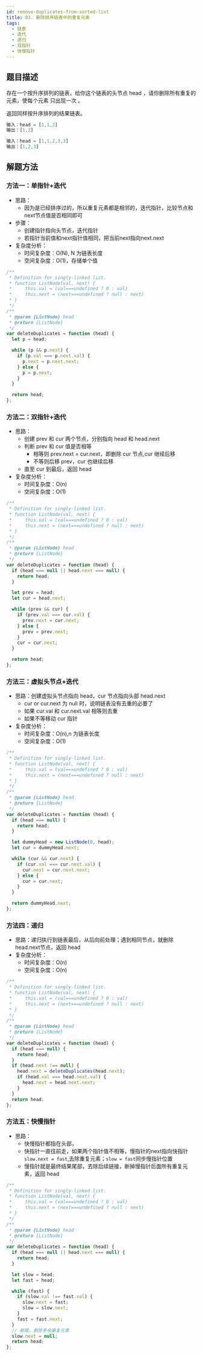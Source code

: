 ```yaml
---
id: remove-duplicates-from-sorted-list
title: 83. 删除排序链表中的重复元素
tags:
  - 链表
  - 迭代
  - 递归
  - 双指针
  - 快慢指针
---
```


## 题目描述

存在一个按升序排列的链表，给你这个链表的头节点 head ，请你删除所有重复的元素，使每个元素 只出现一次 。

返回同样按升序排列的结果链表。

```js
输入：head = [1,1,2]
输出：[1,2]

输入：head = [1,1,2,3,3]
输出：[1,2,3]
```

## 解题方法

### 方法一：单指针+迭代

- 思路：
  - 因为是已经排序过的，所以重复元素都是相邻的，迭代指针，比较节点和next节点值是否相同即可
- 步骤：
  - 创建指针指向头节点，迭代指针
  - 若指针当前值和next指针值相同，把当前next指向next.next
- 复杂度分析：
  - 时间复杂度：O(N), N 为链表长度
  - 空间复杂度：O(1)，存储单个值

```js
/**
 * Definition for singly-linked list.
 * function ListNode(val, next) {
 *     this.val = (val===undefined ? 0 : val)
 *     this.next = (next===undefined ? null : next)
 * }
 */
/**
 * @param {ListNode} head
 * @return {ListNode}
 */
var deleteDuplicates = function (head) {
  let p = head;

  while (p && p.next) {
    if (p.val === p.next.val) {
      p.next = p.next.next;
    } else {
      p = p.next;
    }
  }

  return head;
};
```

### 方法二：双指针+迭代

- 思路：
  - 创建 prev 和 cur 两个节点，分别指向 head 和 head.next
  - 判断 prev 和 cur 值是否相等
    - 相等则 prev.next = cur.next，即删除 cur 节点,cur 继续后移
    - 不等则后移 prev，cur 也继续后移
  - 直至 cur 到最后，返回 head
- 复杂度分析：
  - 时间复杂度：O(n)
  - 空间复杂度：O(1)

```js
/**
 * Definition for singly-linked list.
 * function ListNode(val, next) {
 *     this.val = (val===undefined ? 0 : val)
 *     this.next = (next===undefined ? null : next)
 * }
 */
/**
 * @param {ListNode} head
 * @return {ListNode}
 */
var deleteDuplicates = function (head) {
  if (head === null || head.next === null) {
    return head;
  }

  let prev = head;
  let cur = head.next;

  while (prev && cur) {
    if (prev.val === cur.val) {
      prev.next = cur.next;
    } else {
      prev = prev.next;
    }
    cur = cur.next;
  }

  return head;
};
```

### 方法三：虚拟头节点+迭代

- 思路：创建虚拟头节点指向 head，cur 节点指向头部 head.next
  - cur or cur.next 为 null 时，说明链表没有去重的必要了
  - 如果 cur.val 和 cur.next.val 相等则去重
  - 如果不等移动 cur 指针
- 复杂度分析：
  - 时间复杂度：O(n),n 为链表长度
  - 空间复杂度：O(1)

```js
/**
 * Definition for singly-linked list.
 * function ListNode(val, next) {
 *     this.val = (val===undefined ? 0 : val)
 *     this.next = (next===undefined ? null : next)
 * }
 */
/**
 * @param {ListNode} head
 * @return {ListNode}
 */
var deleteDuplicates = function (head) {
  if (head === null) {
    return head;
  }

  let dummyHead = new ListNode(0, head);
  let cur = dummyHead.next;

  while (cur && cur.next) {
    if (cur.val === cur.next.val) {
      cur.next = cur.next.next;
    } else {
      cur = cur.next;
    }
  }

  return dummyHead.next;
};
```

### 方法四：递归

- 思路：递归执行到链表最后，从后向前处理；遇到相同节点，就删除 head.next节点，返回 head
- 复杂度分析：
  - 时间复杂度：O(n)
  - 空间复杂度：O(n)

```js
/**
 * Definition for singly-linked list.
 * function ListNode(val, next) {
 *     this.val = (val===undefined ? 0 : val)
 *     this.next = (next===undefined ? null : next)
 * }
 */
/**
 * @param {ListNode} head
 * @return {ListNode}
 */
var deleteDuplicates = function (head) {
  if (head === null) {
    return head;
  }
  if (head.next !== null) {
    head.next = deleteDuplicates(head.next);
    if (head.val === head.next.val) {
      head.next = head.next.next;
    }
  }
  return head;
};
```

### 方法五：快慢指针

- 思路：
  - 快慢指针都指在头部，
  - 快指针一直往前走，如果两个指针值不相等，慢指针的next指向快指针`slow.next = fast`,去除重复元素；`slow = fast`同步慢指针位置
  - 慢指针就是最终结果尾部，去除后续链接，断掉慢指针后面所有重复元素，返回 head

```js
/**
 * Definition for singly-linked list.
 * function ListNode(val, next) {
 *     this.val = (val===undefined ? 0 : val)
 *     this.next = (next===undefined ? null : next)
 * }
 */
/**
 * @param {ListNode} head
 * @return {ListNode}
 */
var deleteDuplicates = function (head) {
  if (head === null || head.next === null) {
    return head;
  }

  let slow = head;
  let fast = head;

  while (fast) {
    if (slow.val !== fast.val) {
      slow.next = fast;
      slow = slow.next;
    }
    fast = fast.next;
  }
  // 断尾，删除多余重复元素
  slow.next = null;
  return head;
};
```

